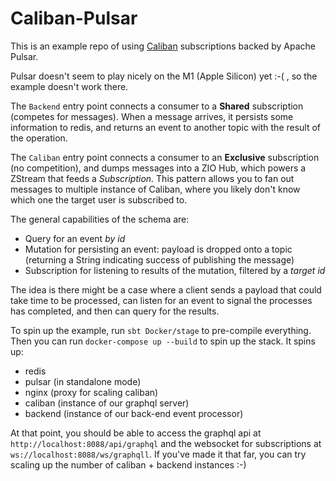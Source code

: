 Caliban-Pulsar
==============

This is an example repo of using [Caliban](https://ghostdogpr.github.io/caliban/) subscriptions 
backed by Apache Pulsar.

Pulsar doesn't seem to play nicely on the M1 (Apple Silicon) yet :-( , so the example doesn't work there.

The `Backend` entry point connects a consumer to a **Shared** subscription (competes for messages). When 
a message arrives, it persists some information to redis, and returns an event to another topic with the result
of the operation.

The `Caliban` entry point connects a consumer to an **Exclusive** subscription (no competition), and dumps messages
into a ZIO Hub, which powers a ZStream that feeds a _Subscription_. This pattern allows you to fan out messages to 
multiple instance of Caliban, where you likely don't know which one the target user is subscribed to.

The general capabilities of the schema are:
* Query for an event _by id_
* Mutation for persisting an event: payload is dropped onto a topic (returning a String indicating success of publishing the message)
* Subscription for listening to results of the mutation, filtered by a _target id_

The idea is there might be a case where a client sends a payload that could take time to be processed,
can listen for an event to signal the processes has completed, and then can query for the results.

To spin up the example, run `sbt Docker/stage` to pre-compile everything. Then you can run 
`docker-compose up --build` to spin up the stack. It spins up:
* redis
* pulsar (in standalone mode)
* nginx (proxy for scaling caliban)
* caliban (instance of our graphql server)
* backend (instance of our back-end event processor)

At that point, you should be able to access the graphql api at `http://localhost:8088/api/graphql` and the 
websocket for subscriptions at `ws://localhost:8088/ws/graphqll`. If you've made it that far, you can try scaling up
the number of caliban + backend instances :-)
